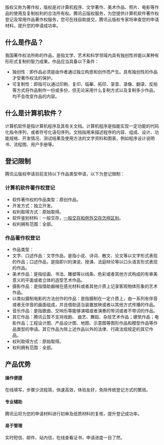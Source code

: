 版权又称为著作权，版权是对计算机程序、文学著作、美术作品、照片、电影等作品的使用及复制权利的合法所有权。腾讯云版权服务，为您提供计算机软件著作权登记及常用作品著作权服务，您可在线自助提交，腾讯云版权专家将审查您的申请材料，提升您的申请成功率。

## 什么是作品？

我国著作权法所称的作品，是指文学、艺术和科学领域内具有独创性并能以某种有形形式复制的智力成果。作品应当具备以下条件：
- 独创性：即作品必须是由作者通过独立构思和创作而产生。具有独创性的作品才受著作权法的保护。
- 可复制性：即指可以通过印刷、复印、临摹、拓印、录音、录像、翻录、反拍等方式将作品制作一份或多份，但无论采用什么复制方式以及复制多少作品，均不会改变作品的内容。

## 什么是计算机软件？

计算机软件是指计算机程序及其有关文档。计算机程序是指能实现一定功能的代码化指令序列，或者符号化语句序列。文档指用来描述程序的内容、组成、设计、功能规格、开发情况、测试结果及使用方法的文字资料和图表，例如程序设计说明书、流程图、用户手册等。


## 登记限制

腾讯云版权申请目前支持以下作品类型申请，以下为登记限制：

### 计算机软件著作权登记

- 软件著作权的作品类型：原创作品。
- 开发方式：独立开发。
- 权利取得方式：原始取得。
- 软件鉴别材料：一般交存，[一般交存和例外交存怎样区别](https://cloud.tencent.com/document/product/1215/45729#.E7.94.B3.E8.AF.B7.E8.A1.A8.E4.B8.AD.E7.9A.84.E4.B8.80.E8.88.AC.E4.BA.A4.E5.AD.98.E5.92.8C.E4.BE.8B.E5.A4.96.E4.BA.A4.E5.AD.98.E6.80.8E.E6.A0.B7.E5.8C.BA.E5.88.AB.EF.BC.9F)。
- 权利拥有范围：全部。

### 作品著作权登记
- 作品类型：
 - 文字、口述作品：文字作品，是指小说、诗词、散文、论文等以文字形式表现的作品；口述作品，是指即兴的演说、授课、法庭辩论等以口头语言形式表现的作品。
 - 美术作品：是指绘画、书法、雕塑等以线条、色彩或者其他方式构成的有审美意义的平面或者立体的造型艺术作品。
 - 摄影作品：是指借助器械在感光材料或者其他介质上记录客观物体形象的艺术作品。
 - 以类似摄制电影的方法创作的作品：是指摄制在一定介质上，由一系列有伴音或者无伴音的画面组成，并且借助适当装置放映或者以其他方式传播的作品。
 - 音乐作品：是指歌曲、交响乐等能够演唱或者演奏的带词或者不带词的作品。
 - 其它作品：腾讯云暂不支持戏剧、 曲艺、舞蹈、杂技艺术作品；建筑作品；电影作品；工程设计图、产品设计图、地图、示意图等图形作品和模型作品等作品类型的申请。其它作品为除上述作品以外的法律、行政法规规定的其它作品。
- 权利取得方式：原始取得。
- 权利拥有范围：全部。



## 产品优势

#### 操作便捷
在线填写，步骤少流程简，快速高效，体验友好，免除传统登记方式的繁琐。

#### 专业辅助
腾讯云将为您的申请材料进行初审及纸质材料的复核，提升登记成功率。

#### 易于管理
实时短信、邮件、站内信，在线查看证书，申请进度一目了然。
